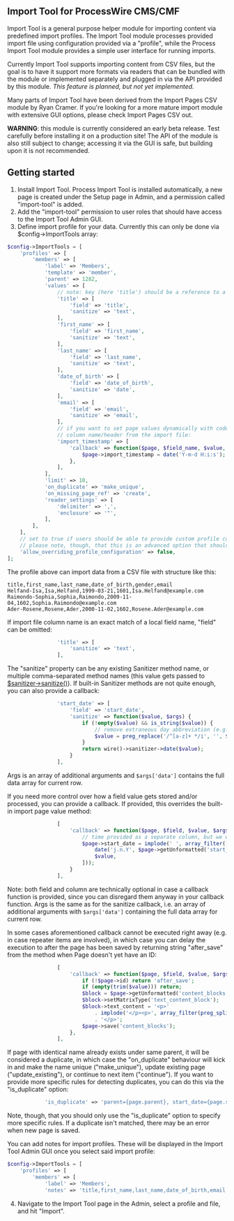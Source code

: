 Import Tool for ProcessWire CMS/CMF
-----------------------------------

Import Tool is a general purpose helper module for importing content via predefined import profiles. The Import Tool module processes provided import file using configuration provided via a "profile", while the Process Import Tool module provides a simple user interface for running imports.

Currently Import Tool supports importing content from CSV files, but the goal is to have it support more formats via readers that can be bundled with the module or implemented separately and plugged in via the API provided by this module. *This feature is planned, but not yet implemented.*

Many parts of Import Tool have been derived from the Import Pages CSV module by Ryan Cramer. If you're looking for a more mature import module with extensive GUI options, please check Import Pages CSV out.

**WARNING**: this module is currently considered an early beta release. Test carefully before installing it on a production site! The API of the module is also still subject to change; accessing it via the GUI is safe, but building upon it is not recommended.

## Getting started

1) Install Import Tool. Process Import Tool is installed automatically, a new page is created under the Setup page in Admin, and a permission called "import-tool" is added.
2) Add the "import-tool" permission to user roles that should have access to the Import Tool Admin GUI.
3) Define import profile for your data. Currently this can only be done via $config->ImportTools array:

```php
$config->ImportTools = [
	'profiles' => [
		'members' => [
			'label' => 'Members',
			'template' => 'member',
			'parent' => 1282,
			'values' => [
				// note: key (here 'title') should be a reference to a column name/header from the import file
				'title' => [
					'field' => 'title',
					'sanitize' => 'text',
				],
				'first_name' => [
					'field' => 'first_name',
					'sanitize' => 'text',
				],
				'last_name' => [
					'field' => 'last_name',
					'sanitize' => 'text',
				],
				'date_of_birth' => [
					'field' => 'date_of_birth',
					'sanitize' => 'date',
				],
				'email' => [
					'field' => 'email',
					'sanitize' => 'email',
				],
				// if you want to set page values dynamically with code, you can use a key name that doesn't match any
				// column name/header from the import file:
				'import_timestamp' => [
					'callback' => function($page, $field_name, $value, $args) {
						$page->import_timestamp = date('Y-m-d H:i:s');
					},
				],
			],
			'limit' => 10,
			'on_duplicate' => 'make_unique',
			'on_missing_page_ref' => 'create',
			'reader_settings' => [
				'delimiter' => ',',
				'enclosure' => '"',
			],
		],
	],
	// set to true if users should be able to provide custom profile configuration settings runtime;
	// please note, though, that this is an advanced option that should only be used when necessary!
	'allow_overriding_profile_configuration' => false,
];
```

The profile above can import data from a CSV file with structure like this:

```
title,first_name,last_name,date_of_birth,gender,email
Helfand-Isa,Isa,Helfand,1999-03-21,1601,Isa.Helfand@example.com
Raimondo-Sophia,Sophia,Raimondo,2009-11-04,1602,Sophia.Raimondo@example.com
Ader-Rosene,Rosene,Ader,2000-11-02,1602,Rosene.Ader@example.com
```

If import file column name is an exact match of a local field name, "field" can be omitted:

```php
				'title' => [
					'sanitize' => 'text',
				],
```

The "sanitize" property can be any existing Sanitizer method name, or multiple comma-separated method names (this value gets passed to [$sanitizer->sanitize()](https://processwire.com/api/ref/sanitizer/sanitize/)). If built-in Sanitizer methods are not quite enough, you can also provide a callback:

```php
				'start_date' => [
					'field' => 'start_date',
					'sanitize' => function($value, $args) {
						if (!empty($value) && is_string($value)) {
							// remove extraneous day abbreviation (e.g. "mon 1.1.2023") from date
							$value = preg_replace('/^[a-z]+ */i', '', $value);
						}
						return wire()->sanitizer->date($value);
					}
				],
```

Args is an array of additional arguments and `$args['data']` contains the full data array for current row.

If you need more control over how a field value gets stored and/or processed, you can provide a callback. If provided, this overrides the built-in import page value method:

```php
				[
					'callback' => function($page, $field, $value, $args) {
						// time provided as a separate column, but we want to combine it with date
						$page->start_date = implode(' ', array_filter([
							date('j.n.Y', $page->getUnformatted('start_date')),
							$value,
						]));
					}
				],
```

Note: both field and column are technically optional in case a callback function is provided, since you can disregard them anyway in your callback function. Args is the same as for the sanitize callback, i.e. an array of additional arguments with `$args['data']` containing the full data array for current row.

In some cases aforementioned callback cannot be executed right away (e.g. in case repeater items are involved), in which case you can delay the execution to after the page has been saved by returning string "after_save" from the method when Page doesn't yet have an ID:

```php
				[
					'callback' => function($page, $field, $value, $args) {
						if (!$page->id) return 'after_save';
						if (empty(trim($value))) return;
						$block = $page->getUnformatted('content_blocks')->getNew();
						$block->setMatrixType('text_content_block');
						$block->text_content = '<p>'
							. implode('</p><p>', array_filter(preg_split("/\r\n|\r|\n/", $value)))
							. '</p>';
						$page->save('content_blocks');
					},
				],
```

If page with identical name already exists under same parent, it will be considered a duplicate, in which case the "on_duplicate" behaviour will kick in and make the name unique ("make_unique"), update existing page ("update_existing"), or continue to next item ("continue"). If you want to provide more specific rules for detecting duplicates, you can do this via the "is_duplicate" option:

```php
			'is_duplicate' => 'parent={page.parent}, start_date={page.start_date}, title={page.title}',
```

Note, though, that you should only use the "is_duplicate" option to specify more specific rules. If a duplicate isn't matched, there may be an error when new page is saved.

You can add notes for import profiles. These will be displayed in the Import Tool Admin GUI once you select said import profile:

```php
$config->ImportTools = [
	'profiles' => [
		'members' => [
			'label' => 'Members',
			'notes' => 'title,first_name,last_name,date_of_birth,email',
```

4) Navigate to the Import Tool page in the Admin, select a profile and file, and hit "Import".
